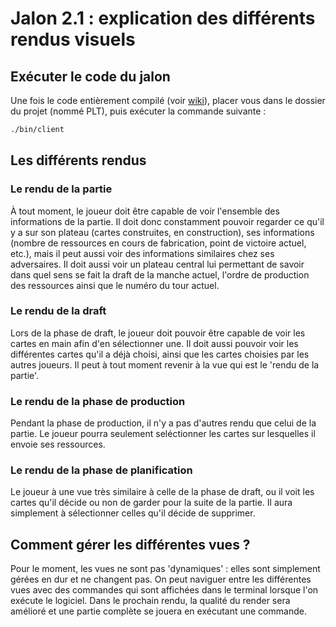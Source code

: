 # Jalon 2.1 : explication des différents rendus visuels

## Exécuter le code du jalon

Une fois le code entièrement compilé (voir [wiki](https://github.com/Erwan-BR/PLT/wiki)), placer vous dans le dossier du projet (nommé PLT), puis exécuter la commande suivante :

```bash
./bin/client
```

## Les différents rendus

### Le rendu de la partie

À tout moment, le joueur doit être capable de voir l'ensemble des informations de la partie. Il doit donc constamment pouvoir regarder ce qu'il y a sur son plateau (cartes construites, en construction), ses informations (nombre de ressources en cours de fabrication, point de victoire actuel, etc.), mais il peut aussi voir des informations similaires chez ses adversaires. Il doit aussi voir un plateau central lui permettant de savoir dans quel sens se fait la draft de la manche actuel, l'ordre de production des ressources ainsi que le numéro du tour actuel.

### Le rendu de la draft

Lors de la phase de draft, le joueur doit pouvoir être capable de voir les cartes en main afin d'en sélectionner une. Il doit aussi pouvoir voir les différentes cartes qu'il a déjà choisi, ainsi que les cartes choisies par les autres joueurs. Il peut à tout moment revenir à la vue qui est le 'rendu de la partie'.

### Le rendu de la phase de production

Pendant la phase de production, il n'y a pas d'autres rendu que celui de la partie. Le joueur pourra seulement seléctionner les cartes sur lesquelles il envoie ses ressources.

### Le rendu de la phase de planification

Le joueur à une vue très similaire à celle de la phase de draft, ou il voit les cartes qu'il décide ou non de garder pour la suite de la partie. Il aura simplement à sélectionner celles qu'il décide de supprimer.

## Comment gérer les différentes vues ?

Pour le moment, les vues ne sont pas 'dynamiques' : elles sont simplement gérées en dur et ne changent pas. On peut naviguer entre les différentes vues avec des commandes qui sont affichées dans le terminal lorsque l'on exécute le logiciel. Dans le prochain rendu, la qualité du render sera amélioré et une partie complète se jouera en exécutant une commande.

